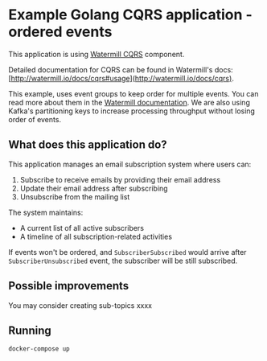 # Example Golang CQRS application - ordered events

This application is using [Watermill CQRS](http://watermill.io/docs/cqrs) component.

Detailed documentation for CQRS can be found in Watermill's docs: [http://watermill.io/docs/cqrs#usage](http://watermill.io/docs/cqrs).

This example, uses event groups to keep order for multiple events. You can read more about them in the [Watermill documentation](https://watermill.io/docs/cqrs/).
We are also using Kafka's partitioning keys to increase processing throughput without losing order of events.


## What does this application do?

This application manages an email subscription system where users can:

1. Subscribe to receive emails by providing their email address
2. Update their email address after subscribing
3. Unsubscribe from the mailing list

The system maintains:
- A current list of all active subscribers
- A timeline of all subscription-related activities

If events won't be ordered, and `SubscriberSubscribed` would arrive after `SubscriberUnsubscribed` event,
the subscriber will be still subscribed.

## Possible improvements

You may consider creating sub-topics xxxx

## Running

```bash
docker-compose up
```
